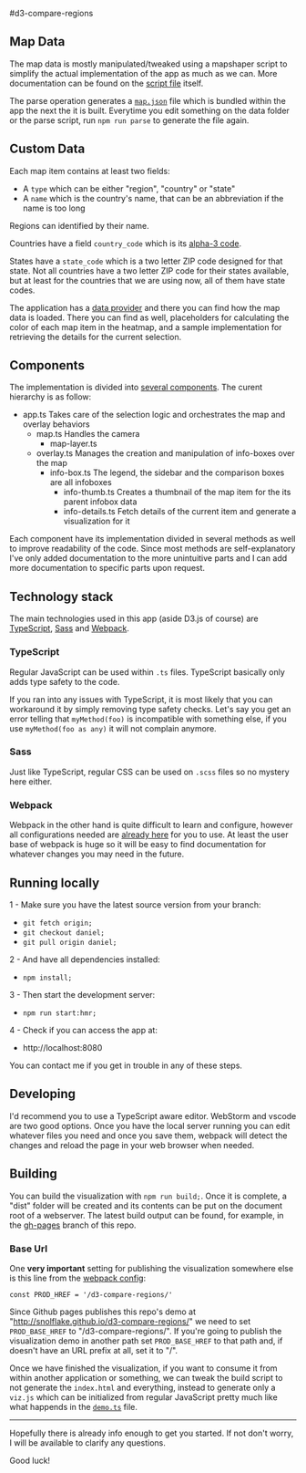 #d3-compare-regions

## Map Data
The map data is mostly manipulated/tweaked using a mapshaper script to simplify the actual implementation of the app as much as we can.
More documentation can be found on the [script file](data/parse) itself.

The parse operation generates a [`map.json`](data/map.json) file which is bundled within the app the next the it is built.
Everytime you edit something on the data folder or the parse script, run `npm run parse` to generate the file again.

## Custom Data
Each map item contains at least two fields:
 - A `type` which can be either "region", "country" or "state"
 - A `name` which is the country's name, that can be an abbreviation if the name is too long

Regions can identified by their name.

Countries have a field `country_code` which is its [alpha-3 code](https://en.wikipedia.org/wiki/ISO_3166-1#Current_codes).

States have a `state_code` which is a two letter ZIP code designed for that state. Not all countries have a two letter ZIP code for their states available, but at least for the countries that we are using now, all of them have state codes.

The application has a [data provider](src/data.ts) and there you can find how the map data is loaded.
There you can find as well, placeholders for calculating the color of each map item in the heatmap, and a sample implementation for retrieving the details for the current selection.

## Components
The implementation is divided into [several components](src/components).
The curent hierarchy is as follow:
- app.ts Takes care of the selection logic and orchestrates the map and overlay behaviors
    - map.ts Handles the camera
        - map-layer.ts
    - overlay.ts Manages the creation and manipulation of info-boxes over the map
        - info-box.ts The legend, the sidebar and the comparison boxes are all infoboxes
            - info-thumb.ts Creates a thumbnail of the map item for the its parent infobox data
            - info-details.ts Fetch details of the current item and generate a visualization for it

Each component have its implementation divided in several methods as well to improve readability of the code.
Since most methods are self-explanatory I've only added documentation to the more unintuitive parts and I can add more documentation to specific parts upon request.

## Technology stack
The main technologies used in this app (aside D3.js of course) are [TypeScript](https://www.typescriptlang.org/docs/tutorial.html), [Sass](http://sass-lang.com/guide) and [Webpack](https://webpack.js.org/concepts/).

### TypeScript
Regular JavaScript can be used within `.ts` files. TypeScript basically only adds type safety to the code.

If you ran into any issues with TypeScript, it is most likely that you can workaround it by simply removing type safety checks. Let's say you get an error telling that `myMethod(foo)` is incompatible with something else, if you use `myMethod(foo as any)` it will not complain anymore.

### Sass
Just like TypeScript, regular CSS can be used on `.scss` files so no mystery here either.

### Webpack
Webpack in the other hand is quite difficult to learn and configure, however all configurations needed are [already here](webpack.config.js) for you to use. At least the user base of webpack is huge so it will be easy to find documentation for whatever changes you may need in the future.

## Running locally
1 - Make sure you have the latest source version from your branch:

 - `git fetch origin;`
 - `git checkout daniel;`
 - `git pull origin daniel;`
 
2 - And have all dependencies installed:
 - `npm install;`
 
3 - Then start the development server:
 - `npm run start:hmr;`

4 - Check if you can access the app at:
 - http://localhost:8080

You can contact me if you get in trouble in any of these steps.

## Developing
I'd recommend you to use a TypeScript aware editor. WebStorm and vscode are two good options.
Once you have the local server running you can edit whatever files you need and once you save them, webpack will detect the changes and reload the page in your web browser when needed.

## Building
You can build the visualization with `npm run build;`. Once it is complete, a "dist" folder will be created and its contents can be put on the document root of a webserver. The latest build output can be found, for example, in the [gh-pages](https://github.com/snolflake/d3-compare-regions/tree/gh-pages) branch of this repo.

### Base Url
One **very important** setting for publishing the visualization somewhere else is this line from the [webpack config](webpack.config.js):
```
const PROD_HREF = '/d3-compare-regions/'
```

Since Github pages publishes this repo's demo at "http://snolflake.github.io/d3-compare-regions/" we need to set `PROD_BASE_HREF` to "/d3-compare-regions/". If you're going to publish the visualization demo in another path set `PROD_BASE_HREF` to that path and, if doesn't have an URL prefix at all, set it to "/".

Once we have finished the visualization, if you want to consume it from within another application or something, we can tweak the build script to not generate the `index.html` and everything, instead to generate only a `viz.js` which can be initialized from regular JavaScript pretty much like what happends in the [`demo.ts`](src/demo.ts) file.


----------

Hopefully there is already info enough to get you started. If not don't worry, I will be available to clarify any questions.

Good luck!
